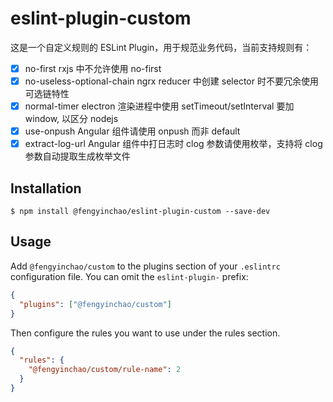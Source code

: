 # eslint-plugin-custom

这是一个自定义规则的 ESLint Plugin，用于规范业务代码，当前支持规则有：

- [x] no-first
      rxjs 中不允许使用 no-first
- [x] no-useless-optional-chain
      ngrx reducer 中创建 selector 时不要冗余使用可选链特性
- [x] normal-timer
      electron 渲染进程中使用 setTimeout/setInterval 要加 window, 以区分 nodejs
- [x] use-onpush
      Angular 组件请使用 onpush 而非 default
- [x] extract-log-url
      Angular 组件中打日志时 clog 参数请使用枚举，支持将 clog 参数自动提取生成枚举文件

## Installation

```
$ npm install @fengyinchao/eslint-plugin-custom --save-dev
```

## Usage

Add `@fengyinchao/custom` to the plugins section of your `.eslintrc` configuration file. You can omit the `eslint-plugin-` prefix:

```json
{
  "plugins": ["@fengyinchao/custom"]
}
```

Then configure the rules you want to use under the rules section.

```json
{
  "rules": {
    "@fengyinchao/custom/rule-name": 2
  }
}
```
